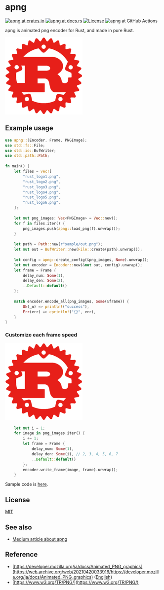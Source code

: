 # apng

[![apng at crates.io](https://img.shields.io/crates/v/apng.svg)](https://crates.io/crates/apng)
[![apng at docs.rs](https://docs.rs/apng/badge.svg)](https://docs.rs/apng)
[![License](https://img.shields.io/badge/license-MIT-blue.svg)](https://raw.githubusercontent.com/poccariswet/apng/master/LICENSE?token=AF4FJMPRTUTCG2DAVLVTRVS5U7UJI)
![apng at GitHub Actions](https://github.com/poccariswet/apng/workflows/Rust/badge.svg?branch=master)

apng is animated png encoder for Rust, and made in pure Rust.

<img src="https://raw.githubusercontent.com/poccariswet/apng/master/examples/_rust_logo/out.png" width="250">

## Example usage

```rust
use apng::{Encoder, Frame, PNGImage};
use std::fs::File;
use std::io::BufWriter;
use std::path::Path;

fn main() {
    let files = vec![
        "rust_logo1.png",
        "rust_logo2.png",
        "rust_logo3.png",
        "rust_logo4.png",
        "rust_logo5.png",
        "rust_logo6.png",
    ];

    let mut png_images: Vec<PNGImage> = Vec::new();
    for f in files.iter() {
        png_images.push(apng::load_png(f).unwrap());
    }

    let path = Path::new(r"sample/out.png");
    let mut out = BufWriter::new(File::create(path).unwrap());

    let config = apng::create_config(&png_images, None).unwrap();
    let mut encoder = Encoder::new(&mut out, config).unwrap();
    let frame = Frame {
        delay_num: Some(1),
        delay_den: Some(2),
        ..Default::default()
    };

    match encoder.encode_all(png_images, Some(&frame)) {
        Ok(_n) => println!("success"),
        Err(err) => eprintln!("{}", err),
    }
}
```

### Customize each frame speed

<img src="https://raw.githubusercontent.com/poccariswet/apng/master/examples/_rust_logo/out.png" width="250">

```rust
    let mut i = 1;
    for image in png_images.iter() {
        i += 1;
        let frame = Frame {
            delay_num: Some(1),
            delay_den: Some(i), // 2, 3, 4, 5, 6, 7
            ..Default::default()
        };
        encoder.write_frame(image, frame).unwrap();
    }
```

Sample code is [here](https://github.com/poccariswet/apng/tree/master/examples/each_frame_speed).

## License

[MIT](https://github.com/poccariswet/apng/blob/master/LICENSE)

## See also

- [Medium article about apng](https://medium.com/@poccariswet/how-i-developed-apng-library-for-rust-98d366f1195b)

## Reference

- [https://developer.mozilla.org/ja/docs/Animated_PNG_graphics](https://web.archive.org/web/20210420033916/https://developer.mozilla.org/ja/docs/Animated_PNG_graphics) ([English](https://web.archive.org/web/20210506203924/https://developer.mozilla.org/en-US/docs/Mozilla/Tech/APNG))
- [https://www.w3.org/TR/PNG/](https://www.w3.org/TR/PNG/)
